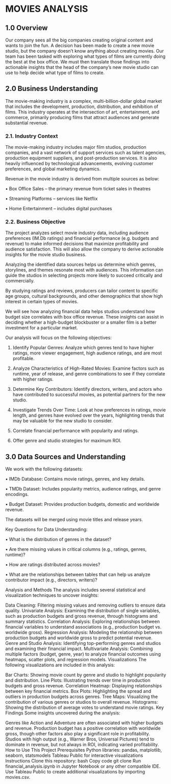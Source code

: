 # MOVIES ANALYSIS
## 1.0	Overview
Our company sees all the big companies creating original content and wants to join the fun. A decision has been made to create a new movie studio, but the company doesn’t know anything about creating movies. Our team has been tasked with exploring what types of films are currently doing the best at the box office. We must then translate those findings into actionable insights that the head of the company’s new movie studio can use to help decide what type of films to create.

## 2.0	Business Understanding
The movie-making industry is a complex, multi-billion-dollar global market that includes the development, production, distribution, and exhibition of films. This industry operates at the intersection of art, entertainment, and commerce, primarily producing films that attract audiences and generate substantial revenue.
### 2.1. Industry Context
The movie-making industry includes major film studios, production companies, and a vast network of support services such as talent agencies, production equipment suppliers, and post-production services. It is also heavily influenced by technological advancements, evolving customer preferences, and global marketing dynamics.

Revenue in the movie industry is derived from multiple sources as below:

  •	Box Office Sales – the primary revenue from ticket sales in theatres
  
  •	Streaming Platforms – services like Netflix
  
  •	Home Entertainment – includes digital purchases

### 2.2. Business Objective
The project analyzes select movie industry data, including audience preferences (IM.Db ratings) and financial performance (e.g. budgets and revenue) to make informed decisions that maximize profitability and audience satisfaction. This will also allow the company to derive actionable insights for the movie studio business.

Analyzing the identified data sources helps us determine which genres, storylines, and themes resonate most with audiences. This information can guide the studios in selecting projects more likely to succeed critically and commercially.

By studying ratings and reviews, producers can tailor content to specific age groups, cultural backgrounds, and other demographics that show high interest in certain types of movies.

We will see how analyzing financial data helps studios understand how budget size correlates with box office revenue. These insights can assist in deciding whether a high-budget blockbuster or a smaller film is a better investment for a particular market.

Our analysis will focus on the following objectives:

  1.	Identify Popular Genres: Analyze which genres tend to have higher ratings, more viewer engagement, high audience ratings, and are most profitable.

  2.	Analyze Characteristics of High-Rated Movies: Examine factors such as runtime, year of release, and genre combinations to see if they correlate with higher ratings.

  3.	Determine Key Contributors: Identify directors, writers, and actors who have contributed to successful movies, as potential partners for the new studio.

  4.	Investigate Trends Over Time: Look at how preferences in ratings, movie length, and genres have evolved over the years, highlighting trends that may be valuable for         the new studio to consider.

  5.	Correlate financial performance with popularity and ratings.

  6.	Offer genre and studio strategies for maximum ROI.

## 3.0	Data Sources and Understanding
We work with the following datasets:

  •	IMDb Database: Contains movie ratings, genres, and key details.

  •	TMDb Dataset: Includes popularity metrics, audience ratings, and genre encodings.

  •	Budget Dataset: Provides production budgets, domestic and worldwide revenue.

The datasets will be merged using movie titles and release years.

Key Questions for Data Understanding:

  •	What is the distribution of genres in the dataset?

  •	Are there missing values in critical columns (e.g., ratings, genres, runtime)?

  •	How are ratings distributed across movies?

  •	What are the relationships between tables that can help us analyze contributor impact (e.g., directors, writers)?




Analysis and Methods
The analysis includes several statistical and visualization techniques to uncover insights:

Data Cleaning: Filtering missing values and removing outliers to ensure data quality.
Univariate Analysis: Examining the distribution of single variables, such as production budgets and gross revenue, through histograms and summary statistics.
Correlation Analysis: Exploring relationships between financial variables to understand associations (e.g., production budget vs. worldwide gross).
Regression Analysis: Modeling the relationship between production budgets and worldwide gross to predict potential revenue.
Genre and Studio Analysis: Identifying top-performing genres and studios and examining their financial impact.
Multivariate Analysis: Combining multiple factors (budget, genre, year) to analyze financial outcomes using heatmaps, scatter plots, and regression models.
Visualizations
The following visualizations are included in this analysis:

Bar Charts: Showing movie count by genre and studio to highlight popularity and distribution.
Line Plots: Illustrating trends over time in production budgets and gross revenue.
Correlation Heatmap: Displaying relationships between key financial metrics.
Box Plots: Highlighting the spread and outliers in production budgets across genres.
Tree Maps: Visualizing the contribution of various genres or studios to overall revenue.
Histograms: Showing the distribution of average votes to understand movie ratings.
Key Findings
Some insights uncovered during the analysis:

Genres like Action and Adventure are often associated with higher budgets and revenue.
Production budget has a positive correlation with worldwide gross, though other factors also play a significant role in profitability.
Studios with high output (e.g., Warner Bros, Universal Pictures) tend to dominate in revenue, but not always in ROI, indicating varied profitability.
How to Use This Project
Prerequisites
Python libraries: pandas, matplotlib, seaborn, statsmodels
Tableau Public for interactive visualizations
Instructions
Clone this repository:
bash
Copy code
git clone <repository-url>
Run financial_analysis.ipynb in Jupyter Notebook or any other compatible IDE.
Use Tableau Public to create additional visualizations by importing movies.csv.
